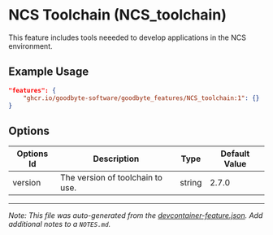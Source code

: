 
# NCS Toolchain (NCS_toolchain)

This feature includes tools neeeded to develop applications in the NCS environment.

## Example Usage

```json
"features": {
    "ghcr.io/goodbyte-software/goodbyte_features/NCS_toolchain:1": {}
}
```

## Options

| Options Id | Description | Type | Default Value |
|-----|-----|-----|-----|
| version | The version of toolchain to use. | string | 2.7.0 |



---

_Note: This file was auto-generated from the [devcontainer-feature.json](https://github.com/goodbyte-software/goodbyte_features/blob/main/src/NCS_toolchain/devcontainer-feature.json).  Add additional notes to a `NOTES.md`._
